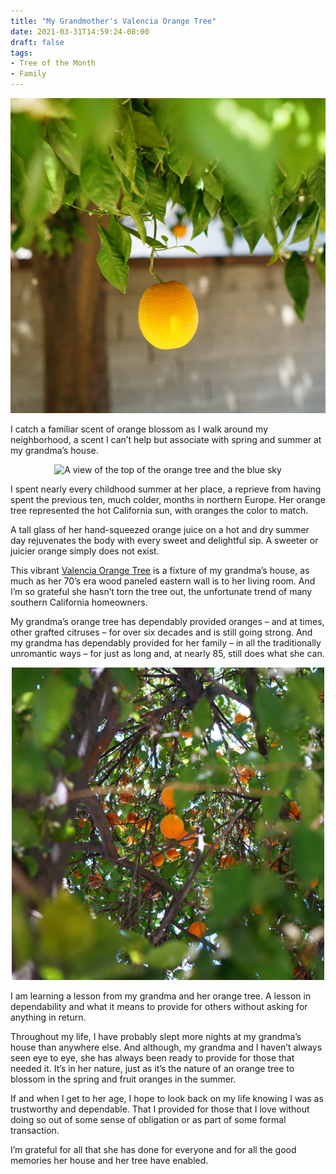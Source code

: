 ```yaml
---
title: "My Grandmother's Valencia Orange Tree"
date: 2021-03-31T14:59:24-08:00
draft: false
tags:
- Tree of the Month
- Family
---
```


<p align="center"><img src="/images/orange_tree_single.jpg" alt="A single orange dangling from its stem" width="1000"></p>

I catch a familiar scent of orange blossom as I walk around my neighborhood, a scent I can’t help but associate with spring and summer at my grandma’s house.

<p align="center"><img src="/images/orange_tree_sky.jpg" alt="A view of the top of the orange tree and the blue sky" width="500"></p>

I spent nearly every childhood summer at her place, a reprieve from having spent the previous ten, much colder, months in northern Europe. Her orange tree represented the hot California sun, with oranges the color to match. 

A tall glass of her hand-squeezed orange juice on a hot and dry summer day rejuvenates the body with every sweet and delightful sip. A sweeter or juicier orange simply does not exist.

This vibrant [Valencia Orange Tree](https://en.wikipedia.org/wiki/Valencia_orange) is a fixture of my grandma’s house, as much as her 70’s era wood paneled eastern wall is to her living room. And I’m so grateful she hasn’t torn the tree out, the unfortunate trend of many southern California homeowners.

My grandma’s orange tree has dependably provided oranges – and at times, other grafted citruses – for over six decades and is still going strong. And my grandma has dependably provided for her family – in all the traditionally unromantic ways – for just as long and, at nearly 85, still does what she can.

<p align="center"><img src="/images/orange_tree_inside.jpg" alt="A view of the inside of the orange tree" width="500"></p>

I am learning a lesson from my grandma and her orange tree. A lesson in dependability and what it means to provide for others without asking for anything in return. 

Throughout my life, I have probably slept more nights at my grandma’s house than anywhere else. And although, my grandma and I haven’t always seen eye to eye, she has always been ready to provide for those that needed it. It’s in her nature, just as it’s the nature of an orange tree to blossom in the spring and fruit oranges in the summer. 

If and when I get to her age, I hope to look back on my life knowing I was as trustworthy and dependable. That I provided for those that I love without doing so out of some sense of obligation or as part of some formal transaction.

I’m grateful for all that she has done for everyone and for all the good memories her house and her tree have enabled.